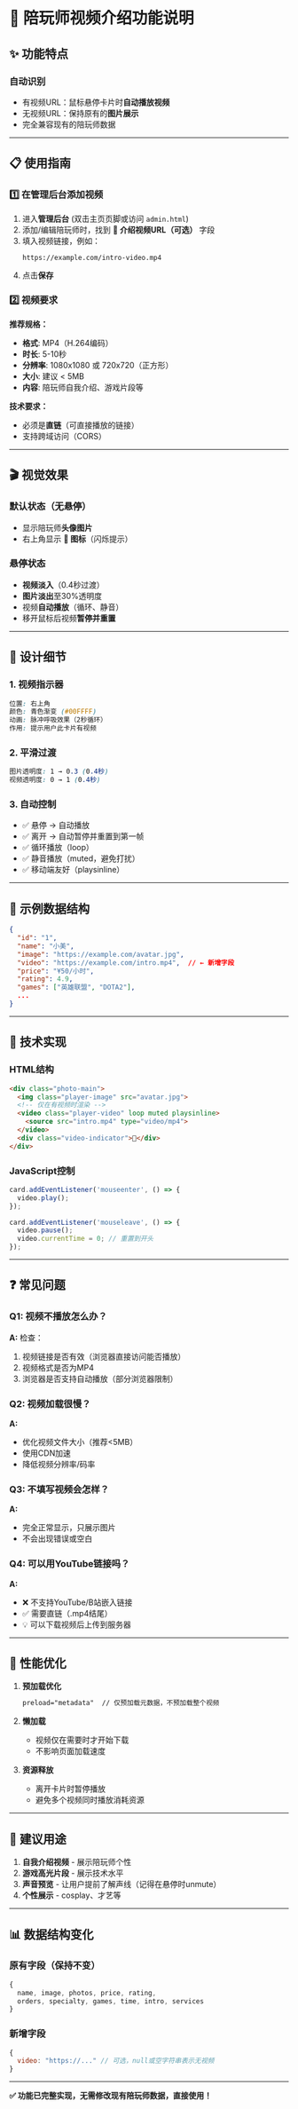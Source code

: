 # 🎥 陪玩师视频介绍功能说明

## ✨ 功能特点

### 自动识别
- 有视频URL：鼠标悬停卡片时**自动播放视频**
- 无视频URL：保持原有的**图片展示**
- 完全兼容现有的陪玩师数据

---

## 📋 使用指南

### 1️⃣ 在管理后台添加视频

1. 进入**管理后台** (双击主页页脚或访问 `admin.html`)
2. 添加/编辑陪玩师时，找到 **🎥 介绍视频URL（可选）** 字段
3. 填入视频链接，例如：
   ```
   https://example.com/intro-video.mp4
   ```
4. 点击**保存**

### 2️⃣ 视频要求

**推荐规格：**
- **格式**: MP4（H.264编码）
- **时长**: 5-10秒
- **分辨率**: 1080x1080 或 720x720（正方形）
- **大小**: 建议 < 5MB
- **内容**: 陪玩师自我介绍、游戏片段等

**技术要求：**
- 必须是**直链**（可直接播放的链接）
- 支持跨域访问（CORS）

---

## 🎬 视觉效果

### 默认状态（无悬停）
- 显示陪玩师**头像图片**
- 右上角显示 **🎥 图标**（闪烁提示）

### 悬停状态
- **视频淡入**（0.4秒过渡）
- **图片淡出**至30%透明度
- 视频**自动播放**（循环、静音）
- 移开鼠标后视频**暂停并重置**

---

## 🎨 设计细节

### 1. 视频指示器
```css
位置: 右上角
颜色: 青色渐变 (#00FFFF)
动画: 脉冲呼吸效果（2秒循环）
作用: 提示用户此卡片有视频
```

### 2. 平滑过渡
```css
图片透明度: 1 → 0.3 (0.4秒)
视频透明度: 0 → 1 (0.4秒)
```

### 3. 自动控制
- ✅ 悬停 → 自动播放
- ✅ 离开 → 自动暂停并重置到第一帧
- ✅ 循环播放（loop）
- ✅ 静音播放（muted，避免打扰）
- ✅ 移动端友好（playsinline）

---

## 📝 示例数据结构

```json
{
  "id": "1",
  "name": "小美",
  "image": "https://example.com/avatar.jpg",
  "video": "https://example.com/intro.mp4",  // ← 新增字段
  "price": "¥50/小时",
  "rating": 4.9,
  "games": ["英雄联盟", "DOTA2"],
  ...
}
```

---

## 🔧 技术实现

### HTML结构
```html
<div class="photo-main">
  <img class="player-image" src="avatar.jpg">
  <!-- 仅在有视频时渲染 -->
  <video class="player-video" loop muted playsinline>
    <source src="intro.mp4" type="video/mp4">
  </video>
  <div class="video-indicator">🎥</div>
</div>
```

### JavaScript控制
```javascript
card.addEventListener('mouseenter', () => {
  video.play();
});

card.addEventListener('mouseleave', () => {
  video.pause();
  video.currentTime = 0; // 重置到开头
});
```

---

## ❓ 常见问题

### Q1: 视频不播放怎么办？
**A:** 检查：
1. 视频链接是否有效（浏览器直接访问能否播放）
2. 视频格式是否为MP4
3. 浏览器是否支持自动播放（部分浏览器限制）

### Q2: 视频加载很慢？
**A:** 
- 优化视频文件大小（推荐<5MB）
- 使用CDN加速
- 降低视频分辨率/码率

### Q3: 不填写视频会怎样？
**A:** 
- 完全正常显示，只展示图片
- 不会出现错误或空白

### Q4: 可以用YouTube链接吗？
**A:** 
- ❌ 不支持YouTube/B站嵌入链接
- ✅ 需要直链（.mp4结尾）
- 💡 可以下载视频后上传到服务器

---

## 🎯 性能优化

1. **预加载优化**
   ```html
   preload="metadata"  // 仅预加载元数据，不预加载整个视频
   ```

2. **懒加载**
   - 视频仅在需要时才开始下载
   - 不影响页面加载速度

3. **资源释放**
   - 离开卡片时暂停播放
   - 避免多个视频同时播放消耗资源

---

## 🚀 建议用途

1. **自我介绍视频** - 展示陪玩师个性
2. **游戏高光片段** - 展示技术水平
3. **声音预览** - 让用户提前了解声线（记得在悬停时unmute）
4. **个性展示** - cosplay、才艺等

---

## 📊 数据结构变化

### 原有字段（保持不变）
```javascript
{
  name, image, photos, price, rating, 
  orders, specialty, games, time, intro, services
}
```

### 新增字段
```javascript
{
  video: "https://..." // 可选，null或空字符串表示无视频
}
```

---

**✅ 功能已完整实现，无需修改现有陪玩师数据，直接使用！**

